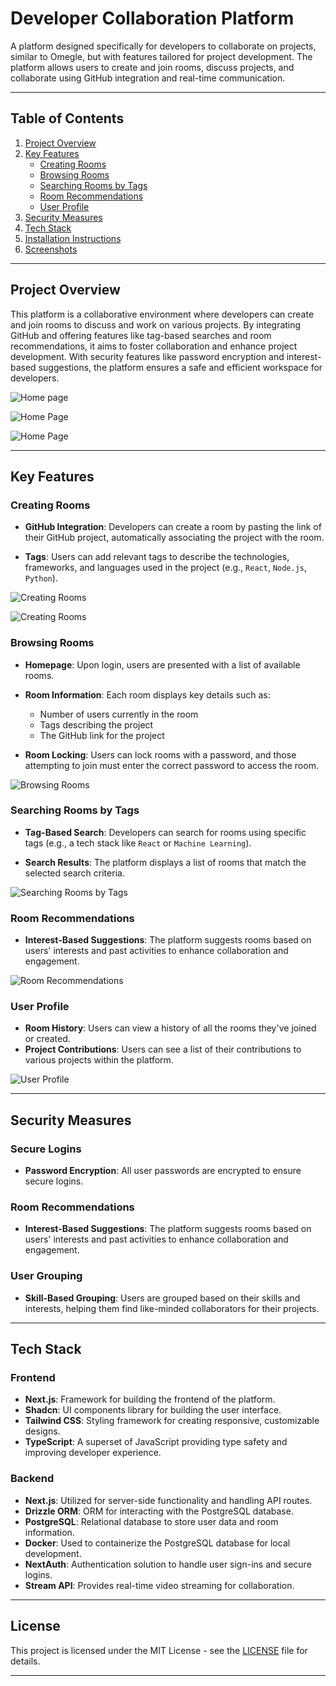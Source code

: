 # Developer Collaboration Platform

A platform designed specifically for developers to collaborate on projects, similar to Omegle, but with features tailored for project development. The platform allows users to create and join rooms, discuss projects, and collaborate using GitHub integration and real-time communication.

---

## Table of Contents

1. [Project Overview](#project-overview)
2. [Key Features](#key-features)
   - [Creating Rooms](#creating-rooms)
   - [Browsing Rooms](#browsing-rooms)
   - [Searching Rooms by Tags](#searching-rooms-by-tags)
   - [Room Recommendations](#room-recommendations)
   - [User Profile](#user-profile)
3. [Security Measures](#security-measures)
4. [Tech Stack](#tech-stack)
5. [Installation Instructions](#installation-instructions)
6. [Screenshots](#screenshots)

---

## Project Overview

This platform is a collaborative environment where developers can create and join rooms to discuss and work on various projects. By integrating GitHub and offering features like tag-based searches and room recommendations, it aims to foster collaboration and enhance project development. With security features like password encryption and interest-based suggestions, the platform ensures a safe and efficient workspace for developers.

![Home page](screenshots/home1.png)


![Home Page](screenshots/home2.png)


![Home Page](screenshots/home3.png)

---

## Key Features

### Creating Rooms

- **GitHub Integration**: Developers can create a room by pasting the link of their GitHub project, automatically associating the project with the room.
  
- **Tags**: Users can add relevant tags to describe the technologies, frameworks, and languages used in the project (e.g., `React`, `Node.js`, `Python`).

![Creating Rooms](screenshots/create-room.png)

![Creating Rooms](screenshots/video2.png)


### Browsing Rooms

- **Homepage**: Upon login, users are presented with a list of available rooms.
  
- **Room Information**: Each room displays key details such as:
  - Number of users currently in the room
  - Tags describing the project
  - The GitHub link for the project
  
- **Room Locking**: Users can lock rooms with a password, and those attempting to join must enter the correct password to access the room.

![Browsing Rooms](screenshots/browse-room.png)


### Searching Rooms by Tags

- **Tag-Based Search**: Developers can search for rooms using specific tags (e.g., a tech stack like `React` or `Machine Learning`).
  
- **Search Results**: The platform displays a list of rooms that match the selected search criteria.

![Searching Rooms by Tags](screenshots/tag-search.png)


### Room Recommendations

- **Interest-Based Suggestions**: The platform suggests rooms based on users' interests and past activities to enhance collaboration and engagement.

![Room Recommendations](screenshots/recommended.png)

### User Profile

- **Room History**: Users can view a history of all the rooms they've joined or created.
- **Project Contributions**: Users can see a list of their contributions to various projects within the platform.

![User Profile](screenshots/user-profile.png)


---

## Security Measures

### Secure Logins

- **Password Encryption**: All user passwords are encrypted to ensure secure logins.

### Room Recommendations

- **Interest-Based Suggestions**: The platform suggests rooms based on users' interests and past activities to enhance collaboration and engagement.

### User Grouping

- **Skill-Based Grouping**: Users are grouped based on their skills and interests, helping them find like-minded collaborators for their projects.

---

## Tech Stack

### Frontend

- **Next.js**: Framework for building the frontend of the platform.
- **Shadcn**: UI components library for building the user interface.
- **Tailwind CSS**: Styling framework for creating responsive, customizable designs.
- **TypeScript**: A superset of JavaScript providing type safety and improving developer experience.

### Backend

- **Next.js**: Utilized for server-side functionality and handling API routes.
- **Drizzle ORM**: ORM for interacting with the PostgreSQL database.
- **PostgreSQL**: Relational database to store user data and room information.
- **Docker**: Used to containerize the PostgreSQL database for local development.
- **NextAuth**: Authentication solution to handle user sign-ins and secure logins.
- **Stream API**: Provides real-time video streaming for collaboration.

---

## License

This project is licensed under the MIT License - see the [LICENSE](LICENSE) file for details.

---
